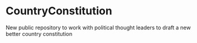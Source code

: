 # CountryConstitution
New public repository to work with political thought leaders to draft a new better country constitution
